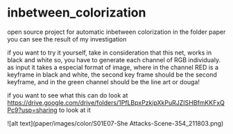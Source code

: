 # inbetween_colorization

open source project for automatic inbetween colorization 
in the folder paper you can see the result of my investigation 

if you want to try it yourself, take in consideration that this net, works in black and white so, you have to generate each channel of RGB individualy.
as input it takes a especial format of image, where in the channel RED is a keyframe in black and white, the second key frame should be the second keyframe, and in the
green channel should be the line art or douga! 

if you want to see what this can do look at https://drive.google.com/drive/folders/1PfLBpxPzkipXkPuRJZISHBfmKKFxQPc9?usp=sharing to look at it 

![alt text](paper/images/color/S01E07-She Attacks-Scene-354_211803.png)
